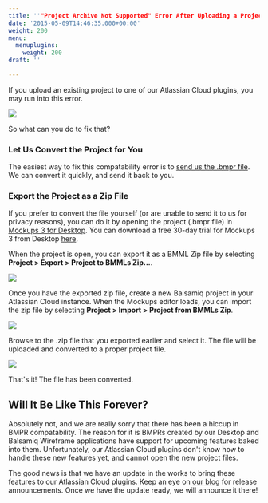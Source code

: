 ```yaml
---
title: ''"Project Archive Not Supported" Error After Uploading a Project to Atlassian Cloud'
date: '2015-05-09T14:46:35.000+00:00'
weight: 200
menu:
  menuplugins:
    weight: 200
draft: ''

---
```


If you upload an existing project to one of our Atlassian Cloud plugins, you may run into this error.

![](https://media.balsamiq.com/img/support/docs/atlassian/bmpr2_not_supported.png)

So what can you do to fix that?

### Let Us Convert the Project for You

The easiest way to fix this compatability error is to [send us the .bmpr file](mailto:support@balsamiq.com). We can convert it quickly, and send it back to you.

### Export the Project as a Zip File

If you prefer to convert the file yourself (or are unable to send it to us for privacy reasons), you can do it by opening the project (.bmpr file) in [Mockups 3 for Desktop](https://balsamiq.com/products/mockups/). You can download a free 30-day trial for Mockups 3 from Desktop [here](https://balsamiq.com/download).

When the project is open, you can export it as a BMML Zip file by selecting **Project > Export > Project to BMMLs Zip...**.

![](https://media.balsamiq.com/img/support/docs/atlassian/export_to_zip.png)

Once you have the exported zip file, create a new Balsamiq project in your Atlassian Cloud instance. When the Mockups editor loads, you can import the zip file by selecting **Project > Import > Project from BMMLs Zip**.

![](https://media.balsamiq.com/img/support/docs/atlassian/import_from_zip.png)

Browse to the .zip file that you exported earlier and select it. The file will be uploaded and converted to a proper project file.

![](https://media.balsamiq.com/img/support/docs/atlassian/import_successful.png)

That's it! The file has been converted.

## Will It Be Like This Forever?

Absolutely not, and we are really sorry that there has been a hiccup in BMPR compatability. The reason for it is BMPRs created by our Desktop and Balsamiq Wireframe applications have support for upcoming features baked into them. Unfortunately, our Atlassian Cloud plugins don't know how to handle these new features yet, and cannot open the new project files.

The good news is that we have an update in the works to bring these features to our Atlassian Cloud plugins. Keep an eye on [our blog](http://blog.balsamiq.com/) for release announcements. Once we have the update ready, we will announce it there!
